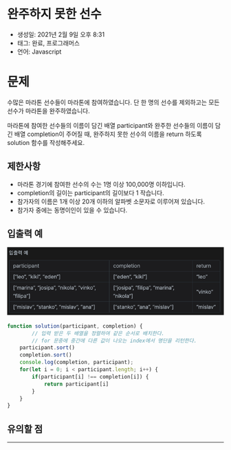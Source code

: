 # 완주하지 못한 선수

- 생성일: 2021년 2월 9일 오후 8:31
- 태그: 완료, 프로그래머스
- 언어: Javascript

# 문제

수많은 마라톤 선수들이 마라톤에 참여하였습니다. 단 한 명의 선수를 제외하고는 모든 선수가 마라톤을 완주하였습니다.

마라톤에 참여한 선수들의 이름이 담긴 배열 participant와 완주한 선수들의 이름이 담긴 배열 completion이 주어질 때, 완주하지 못한 선수의 이름을 return 하도록 solution 함수를 작성해주세요.

## 제한사항

- 마라톤 경기에 참여한 선수의 수는 1명 이상 100,000명 이하입니다.
- completion의 길이는 participant의 길이보다 1 작습니다.
- 참가자의 이름은 1개 이상 20개 이하의 알파벳 소문자로 이루어져 있습니다.
- 참가자 중에는 동명이인이 있을 수 있습니다.

## 입출력 예

![src/_2021-02-09__8.32.26.png](src/_2021-02-09__8.32.26.png)

```jsx
function solution(participant, completion) {
		// 입력 받은 두 배열을 정렬하여 같은 순서로 배치한다.
		// for 문중에 중간에 다른 값이 나오는 index에서 명단을 리턴한다.
    participant.sort()
    completion.sort()
    console.log(completion, participant);
    for(let i = 0; i < participant.length; i++) {
        if(participant[i] !== completion[i]) {
            return participant[i]
        }
    }
}
```

## 유의할 점

---

```jsx

```